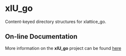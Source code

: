 # xlU_go

Content-keyed directory structures for xlattice_go.

## On-line Documentation

More information on the **xlU_go** project can be found [here](https://jddixon.github.io/xlU_go)
